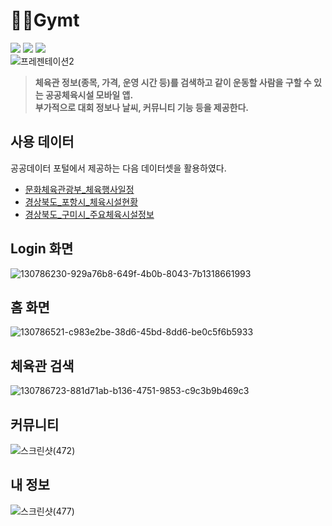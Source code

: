 # 🏃‍♀️Gymt
<img src="https://img.shields.io/badge/React Native-61DAFB?style=flat-square&logo=React&logoColor=white"/> <img src="https://img.shields.io/badge/Expo-000020?style=flat-square&logo=Expo&logoColor=white"/> <img src="https://img.shields.io/badge/Firebase-FFCA28?style=flat-square&logo=Firebase&logoColor=white"/>  
![프레젠테이션2](https://user-images.githubusercontent.com/71166763/158455278-0bd04070-e386-4711-87d8-69d28dfee9f7.png)
> **체육관 정보(종목, 가격, 운영 시간 등)를 검색하고 같이 운동할 사람을 구할 수 있는 공공체육시설 모바일 앱.**  
> **부가적으로 대회 정보나 날씨, 커뮤니티 기능 등을 제공한다.**    
  
## 사용 데이터
공공데이터 포털에서 제공하는 다음 데이터셋을 활용하였다.
  - <a href="https://www.data.go.kr/data/3070136/fileData.do">문화체육관광부_체육행사일정</a>
  - <a href="https://www.data.go.kr/data/15030307/fileData.do">경상북도_포항시_체육시설현황</a>
  - <a href="https://www.data.go.kr/data/3071412/fileData.do">경상북도_구미시_주요체육시설정보</a>
## Login 화면
  
![130786230-929a76b8-649f-4b0b-8043-7b1318661993](https://user-images.githubusercontent.com/71166763/158455321-9dd337e3-b54a-4347-b63d-e5868b160dd5.png)


  
## 홈 화면
  
![130786521-c983e2be-38d6-45bd-8dd6-be0c5f6b5933](https://user-images.githubusercontent.com/71166763/148412132-7ef68ec8-6fa2-46ae-bc83-c6d88acbf3f0.png)
  
  
## 체육관 검색
  
![130786723-881d71ab-b136-4751-9853-c9c3b9b469c3](https://user-images.githubusercontent.com/71166763/148412201-13d25b8c-7147-43d9-8569-6f8204ac109c.png)


  
## 커뮤니티
  
![스크린샷(472)](https://user-images.githubusercontent.com/71166763/130786913-75e63fe1-f701-4ed9-be7e-24036d7ed2b7.png)
 
  
## 내 정보
  
![스크린샷(477)](https://user-images.githubusercontent.com/71166763/130786998-4525e2b8-0b04-4c9d-9f3f-b7f0fc5b12b6.png)
